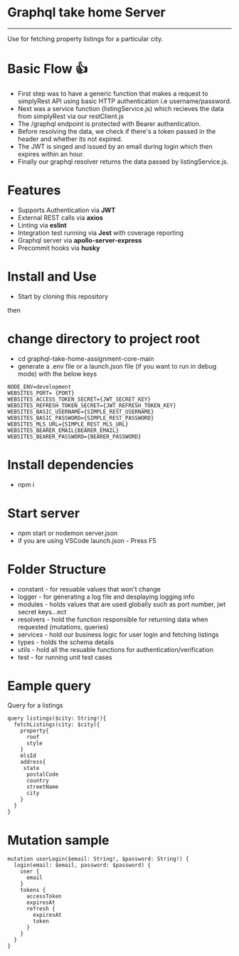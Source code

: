 # Graphql take home Server
___
Use for fetching property listings for a particular city.

# Basic Flow 👍
- First step was to have a generic function that makes a request to simplyRest API using basic HTTP authentication i.e username/password.
- Next was a service function (listingService.js) which recieves the data from simplyRest via our restClient.js
- The /graphql endpoint is protected with Bearer authentication.
- Before resolving the data, we check if there's a token passed in the header and whether its not expired.
- The JWT is singed and issued by an email during login which then expires within an hour.
- Finally our graphql resolver returns the data passed by listingService.js.

# Features
- Supports Authentication via **JWT**
- External REST calls via **axios**
- Linting via **eslint**
- Integration test running via **Jest** with coverage reporting
- Graphql server via **apollo-server-express**
- Precommit hooks via **husky**

# Install and Use
- Start by cloning this repository

then

# change directory to project root
- cd graphql-take-home-assignment-core-main
- generate a .env file or a launch.json file (if you want to run in debug mode) with the below keys

```
NODE_ENV=development
WEBSITES_PORT= {PORT}
WEBSITES_ACCESS_TOKEN_SECRET={JWT_SECRET_KEY}
WEBSITES_REFRESH_TOKEN_SECRET={JWT_REFRESH_TOKEN_KEY}
WEBSITES_BASIC_USERNAME={SIMPLE_REST_USERNAME}
WEBSITES_BASIC_PASSWORD={SIMPLE_REST_PASSWORD}
WEBSITES_MLS_URL={SIMPLE_REST_MLS_URL}
WEBSITES_BEARER_EMAIL{BEARER_EMAIL}
WEBSITES_BEARER_PASSWORD={BEARER_PASSWORD}
```

# Install dependencies
- npm i

# Start server
- npm start or nodemon server.json
- if you are using VSCode launch.json - Press F5

  
# Folder Structure
- constant - for resuable values that won't change
- logger - for generating a log file and desplaying logging info
- modules - holds values that are used globally such as port number, jwt secret keys...ect
- resolvers - hold the function responsible for returning data when requested (mutations, queries)
- services - hold our business logic for user login and fetching listings
- types - holds the schema details
- utils - hold all the resuable functions for authentication/verification
- test - for running unit test cases  

# Eample query
Query for a listings
```
query listings($city: String!){
  fetchListings(city: $city){
    property{
      roof
      style
    }
    mlsId
    address{
     state
      postalCode
      country
      streetName
      city
    }
  } 
}
```
# Mutation sample
```
mutation userLogin($email: String!, $password: String!) {
  login(email: $email, password: $password) {
    user {
      email
    }
    tokens {
      accessToken
      expiresAt
      refresh {
        expiresAt
        token
      }
    }
  }
}
```
